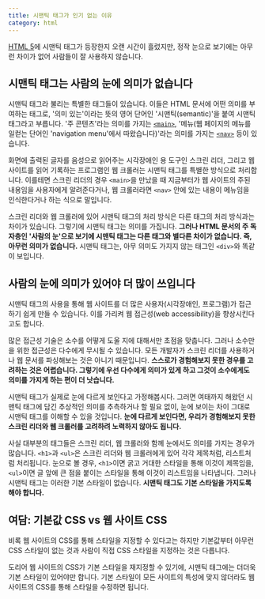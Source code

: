 ```yaml
---
title: 시맨틱 태그가 인기 없는 이유
category: html
---
```


[HTML 5][html5]에 시맨틱 태그가 등장한지 오랜 시간이 흘렀지만, 정작 눈으로 보기에는 아무런 차이가 없어 사람들이 잘 사용하지 않습니다.

## 시맨틱 태그는 사람의 눈에 의미가 없습니다

시맨틱 태그라 불리는 특별한 태그들이 있습니다. 이들은 HTML 문서에 어떤 의미를 부여하는 태그로, '의미 있는'이라는 뜻의 영어 단어인 '시맨틱(semantic)'을 붙여 시맨틱 태그라고 부릅니다. '주 콘텐츠'라는 의미를 가지는 [`<main>`][main-element], '메뉴(웹 페이지의 메뉴를 일컫는 단어인 'navigation menu'에서 따왔습니다)'라는 의미를 가지는 [`<nav>`][nav-element] 등이 있습니다.

화면에 출력된 글자를 음성으로 읽어주는 시각장애인 용 도구인 스크린 리더, 그리고 웹 사이트를 읽어 기록하는 프로그램인 웹 크롤러는 시맨틱 태그를 특별한 방식으로 처리합니다. 이를테면 스크린 리더의 경우 `<main>`을 만났을 때 지금부터가 웹 사이트의 주된 내용임을 사용자에게 알려준다거나, 웹 크롤러라면 `<nav>` 안에 있는 내용이 메뉴임을 인식한다거나 하는 식으로 말입니다.

스크린 리더와 웹 크롤러에 있어 시맨틱 태그의 처리 방식은 다른 태그의 처리 방식과는 차이가 있습니다. 그렇기에 시맨틱 태그는 의미를 가집니다. **그러나 HTML 문서의 주 독자층인 '사람의 눈'으로 보기에 시맨틱 태그는 다른 태그와 별다른 차이가 없습니다. 즉, 아무런 의미가 없습니다.** 시맨틱 태그는, 아무 의미도 가지지 않는 태그인 `<div>`와 똑같이 보입니다.

[html5]: https://developer.mozilla.org/docs/Web/Guide/HTML/HTML5

[main-element]: https://developer.mozilla.org/docs/Web/HTML/Element/main

[nav-element]: https://developer.mozilla.org/docs/Web/HTML/Element/nav

## 사람의 눈에 의미가 있어야 더 많이 쓰입니다

시맨틱 태그의 사용을 통해 웹 사이트를 더 많은 사용자(시각장애인, 프로그램)가 접근하기 쉽게 만들 수 있습니다. 이를 가리켜 웹 접근성(web accessibility)을 향상시킨다고도 합니다.

많은 접근성 기술은 소수를 어떻게 도울 지에 대해서만 초점을 맞춥니다. 그러나 소수만을 위한 접근성은 다수에게 무시될 수 있습니다. 모든 개발자가 스크린 리더를 사용하거나 웹 문서를 파싱해보는 것은 아니기 때문입니다. **스스로가 경험해보지 못한 경우를 고려하는 것은 어렵습니다. 그렇기에 우선 다수에게 의미가 있게 하고 그것이 소수에게도 의미를 가지게 하는 편이 더 낫습니다.**

시맨틱 태그가 실제로 눈에 다르게 보인다고 가정해봅시다. 그러면 여태까지 해왔던 시맨틱 태그에 담긴 추상적인 의미를 추측하거나 할 필요 없이, 눈에 보이는 차이 그대로 시맨틱 태그를 이해할 수 있을 것입니다. **눈에 다르게 보인다면, 우리가 경험해보지 못한 스크린 리더와 웹 크롤러를 고려하려 노력하지 않아도 됩니다.**

사실 대부분의 태그들은 스크린 리더, 웹 크롤러와 함께 눈에서도 의미를 가지는 경우가 많습니다. `<h1>`과 `<ul>`은 스크린 리더와 웹 크롤러에게 있어 각각 제목처럼, 리스트처럼 처리됩니다. 눈으로 볼 경우, `<h1>`이면 굵고 거대한 스타일을 통해 이것이 제목임을, `<ul>`이면 글 앞에 큰 점을 붙이는 스타일을 통해 이것이 리스트임을 나타냅니다. 그러나 시맨틱 태그는 이러한 기본 스타일이 없습니다. **시맨틱 태그도 기본 스타일을 가지도록 해야 합니다.**

## 여담: 기본값 CSS vs 웹 사이트 CSS

비록 웹 사이트의 CSS를 통해 스타일을 지정할 수 있다고는 하지만 기본값부터 아무런 CSS 스타일이 없는 것과 사람이 직접 CSS 스타일을 지정하는 것은 다릅니다.

도리어 웹 사이트의 CSS가 기본 스타일을 재지정할 수 있기에, 시맨틱 태그에는 더더욱 기본 스타일이 있어야만 합니다. 기본 스타일이 모든 사이트의 특성에 맞지 않더라도 웹 사이트의 CSS를 통해 스타일을 수정하면 됩니다.
